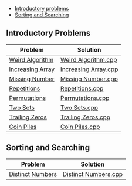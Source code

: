 - [Introductory problems](#introductory-problems)
- [Sorting and Searching](#Sorting-and-Searching)
## Introductory Problems
| Problem | Solution |
| ------- | -------- |
| [Weird Algorithm](https://cses.fi/problemset/task/1068) | [Weird Algorithm.cpp](https://github.com/SohagMollik/CSES-Problem-Set-Solution/blob/main/Introductory%20Problems/Weird%20Algorithm.cpp) |
| [Increasing Array](https://cses.fi/problemset/task/1094) | [Increasing Array.cpp](https://github.com/SohagMollik/CSES-Problem-Set-Solution/blob/main/Introductory%20Problems/Increasing%20Array.cpp) |
| [Missing Number](https://cses.fi/problemset/task/1083) | [Missing Number.cpp](https://github.com/SohagMollik/CSES-Problem-Set-Solution/blob/main/Introductory%20Problems/Missing%20Number.cpp) |
| [Repetitions](https://cses.fi/problemset/task/1069) | [Repetitions.cpp](https://github.com/SohagMollik/CSES-Problem-Set-Solution/blob/main/Introductory%20Problems/Repetitions.cpp) |
| [Permutations](https://cses.fi/problemset/task/1070) | [Permutations.cpp](https://github.com/SohagMollik/CSES-Problem-Set-Solution/blob/main/Introductory%20Problems/Permutations.cpp) |
| [Two Sets](https://cses.fi/problemset/task/1092) | [Two Sets.cpp](https://github.com/SohagMollik/CSES-Problem-Set-Solution/blob/main/Introductory%20Problems/Two%20Sets.cpp) |
| [Trailing Zeros](https://cses.fi/problemset/task/1618/) | [Trailing Zeros.cpp](https://github.com/SohagMollik/CSES-Problem-Set-Solution/blob/main/Introductory%20Problems/Trailing%20Zeros.cpp) |
| [Coin Piles](https://cses.fi/problemset/task/1754/) | [Coin Piles.cpp](https://github.com/SohagMollik/CSES-Problem-Set-Solution/blob/main/Introductory%20Problems/Coin%20Piles.cpp) |

## Sorting and Searching
| Problem | Solution |
| ------- | -------- |
| [Distinct Numbers](https://cses.fi/problemset/task/1621/) | [Distinct Numbers.cpp](https://github.com/SohagMollik/CSES-Problem-Set-Solution/blob/main/Sorting%20and%20Searching/Distinct%20Numbers.cpp) |
